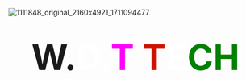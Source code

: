 ![1111848_original_2160x4921_1711094477](https://github.com/user-attachments/assets/76bc7a7d-62f9-46a9-853c-4fa55fdfbfd7)
<h1 style="text-align:center;"><big><big><big><big><big><bi
<font color="#0084ff">W.</font><font color="#ffffff">D.</font><font color="magenta">T         </font><font color="#ce1200">T</font><font color="#ffffff">E</font><font color="green">CH

